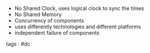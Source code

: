 
- No Shared Clock, uses logical clock to sync the times
- No Shared Memory
- Concurrency of components
- uses differently technologies and different platforms
- independent failure of components














tags : #dc